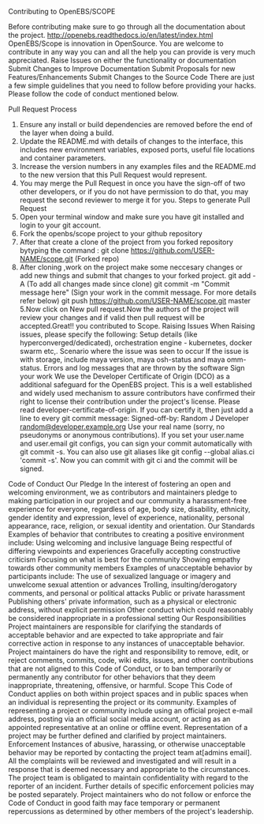 Contributing to OpenEBS/SCOPE

Before contributing make sure to go through all the documentation about the project.
      http://openebs.readthedocs.io/en/latest/index.html
OpenEBS/Scope is innovation in OpenSource. You are welcome to contribute in any way you can and all the help you can provide is very much appreciated.
Raise Issues on either the functionality or documentation 
Submit Changes to Improve Documentation 
Submit Proposals for new Features/Enhancements 
Submit Changes to the Source Code 
There are just a few simple guidelines that you need to follow before providing your hacks.
Please follow the code of conduct mentioned below.

Pull Request Process
1. Ensure any install or build dependencies are removed before the end of the layer when doing a build. 
2. Update the README.md with details of changes to the interface, this includes new environment variables, exposed ports, useful file locations and container parameters. 
3. Increase the version numbers in any examples files and the README.md to the new version that this Pull Request would represent. 
4. You may merge the Pull Request in once you have the sign-off of two other developers, or if you do not have permission to do that, you may request the second reviewer to merge it for you. 
Steps to generate Pull Request
1. Open your terminal window and make sure you have git installed and login to your git account.
2. Fork the openbs/scope project to your github repository
3. After that create a clone of the project from you forked repository bytyping the command :
 git clone https://github.com/USER-NAME/scope.git        (Forked repo)
4. After cloning ,work on the project make some neccesary changes or add new things and submit that changes to your forked project.
	git add -A (To add all changes made since clone)
	git commit -m "Commit message here" (Sign your work in the commit message. For more details refer below)
	git push https://github.com/USER-NAME/scope.git master
   5.Now click on New pull request.Now the authors of the project will review your changes and if valid then pull request will be accepted.Great!! you contributed to Scope.
Raising Issues
When Raising issues, please specify the following:
Setup details (like hyperconverged/dedicated), orchestration engine - kubernetes, docker swarm etc,. 
Scenario where the issue was seen to occur 
If the issue is with storage, include maya version, maya osh-status and maya omm-status. 
Errors and log messages that are thrown by the software 
Sign your work
We use the Developer Certificate of Origin (DCO) as a additional safeguard for the OpenEBS project. This is a well established and widely used mechanism to assure contributors have confirmed their right to license their contribution under the project's license. Please read developer-certificate-of-origin. If you can certify it, then just add a line to every git commit message:
  Signed-off-by: Random J Developer <random@developer.example.org>
Use your real name (sorry, no pseudonyms or anonymous contributions). If you set your user.name and user.email git configs, you can sign your commit automatically with git commit -s. You can also use git aliases like git config --global alias.ci 'commit -s'. Now you can commit with git ci and the commit will be signed.

Code of Conduct
Our Pledge
In the interest of fostering an open and welcoming environment, we as contributors and maintainers pledge to making participation in our project and our community a harassment-free experience for everyone, regardless of age, body size, disability, ethnicity, gender identity and expression, level of experience, nationality, personal appearance, race, religion, or sexual identity and orientation.
Our Standards
Examples of behavior that contributes to creating a positive environment include:
Using welcoming and inclusive language 
Being respectful of differing viewpoints and experiences 
Gracefully accepting constructive criticism 
Focusing on what is best for the community 
Showing empathy towards other community members 
Examples of unacceptable behavior by participants include:
The use of sexualized language or imagery and unwelcome sexual attention or advances 
Trolling, insulting/derogatory comments, and personal or political attacks 
Public or private harassment 
Publishing others' private information, such as a physical or electronic address, without explicit permission 
Other conduct which could reasonably be considered inappropriate in a professional setting 
Our Responsibilities
Project maintainers are responsible for clarifying the standards of acceptable behavior and are expected to take appropriate and fair corrective action in response to any instances of unacceptable behavior.
Project maintainers do have the right and responsibility to remove, edit, or reject comments, commits, code, wiki edits, issues, and other contributions that are not aligned to this Code of Conduct, or to ban temporarily or permanently any contributor for other behaviors that they deem inappropriate, threatening, offensive, or harmful.
Scope
This Code of Conduct applies on both within project spaces and in public spaces when an individual is representing the project or its community. Examples of representing a project or community include using an official project e-mail address, posting via an official social media account, or acting as an appointed representative at an online or offline event. Representation of a project may be further defined and clarified by project maintainers.
Enforcement
Instances of abusive, harassing, or otherwise unacceptable behavior may be reported by contacting the project team at[admins email]. All the complaints will be reviewed and investigated and will result in a response that is deemed necessary and appropriate to the circumstances. The project team is obligated to maintain confidentiality with regard to the reporter of an incident. Further details of specific enforcement policies may be posted separately.
Project maintainers who do not follow or enforce the Code of Conduct in good faith may face temporary or permanent repercussions as determined by other members of the project's leadership.

